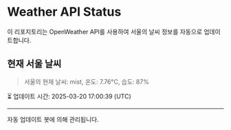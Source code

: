 
# Weather API Status

이 리포지토리는 OpenWeather API를 사용하여 서울의 날씨 정보를 자동으로 업데이트합니다.

## 현재 서울 날씨
> 서울의 현재 날씨: mist, 온도: 7.76°C, 습도: 87%

⏳ 업데이트 시간: 2025-03-20 17:00:39 (UTC)

---
자동 업데이트 봇에 의해 관리됩니다.

